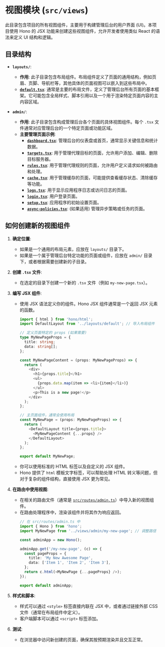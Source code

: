 # 视图模块 (`src/views`)

此目录包含项目的所有视图组件，主要用于构建管理后台的用户界面 (UI)。本项目使用 Hono 的 JSX 功能来创建这些视图组件，允许开发者使用类似 React 的语法来定义 UI 结构和逻辑。

## 目录结构

*   **`layouts/`**:
    *   **作用**: 此子目录包含布局组件。布局组件定义了页面的通用结构，例如页眉、页脚、导航栏等，其他具体的页面视图可以嵌入到这些布局中。
    *   **[`default.tsx`](./layouts/default.tsx:1)**: 通常是主要的布局文件，定义了管理后台所有页面的基本框架。它可能包含全局样式、脚本引用以及一个用于渲染特定页面内容的主内容区域。

*   **`admin/`**:
    *   **作用**: 此子目录包含构成管理后台各个页面的具体视图组件。每个 `.tsx` 文件通常对应管理后台的一个特定页面或功能区域。
    *   **主要管理页面示例**:
        *   **[`dashboard.tsx`](./admin/dashboard.tsx:1)**: 管理后台的仪表盘或首页，通常显示关键信息和统计数据。
        *   **[`targets.tsx`](./admin/targets.tsx:1)**: 用于管理代理目标的页面，允许用户添加、编辑、删除目标服务器。
        *   **[`rules.tsx`](./admin/rules.tsx:1)**: 用于管理代理规则的页面，允许用户定义请求如何被路由和处理。
        *   **[`cache.tsx`](./admin/cache.tsx:1)**: 用于管理缓存的页面，可能提供查看缓存状态、清除缓存等功能。
        *   **[`logs.tsx`](./admin/logs.tsx:1)**: 用于显示应用程序日志或访问日志的页面。
        *   **[`login.tsx`](./admin/login.tsx:1)**: 用户登录页面。
        *   **[`setup.tsx`](./admin/setup.tsx:1)**: 应用程序的初始设置页面。
        *   **[`async-policies.tsx`](./admin/async-policies.tsx:1)**: (如果适用) 管理异步策略或任务的页面。

## 如何创建新的视图组件

1.  **确定位置**:
    *   如果是一个通用的布局元素，应放在 `layouts/` 目录下。
    *   如果是一个属于管理后台特定功能的页面或组件，应放在 `admin/` 目录下，或者根据需要创建新的子目录。

2.  **创建 `.tsx` 文件**:
    *   在选定的目录下创建一个新的 `.tsx` 文件（例如 `my-new-page.tsx`）。

3.  **编写 JSX 组件**:
    *   使用 JSX 语法定义你的组件。Hono JSX 组件通常是一个返回 JSX 元素的函数。
        ```typescript
        import { html } from 'hono/html';
        import DefaultLayout from '../layouts/default'; // 导入布局组件

        // 定义页面特定的 props (如果需要)
        type MyNewPageProps = {
          title: string;
          data: string[];
        };

        const MyNewPageContent = (props: MyNewPageProps) => {
          return (
            <div>
              <h1>{props.title}</h1>
              <ul>
                {props.data.map(item => <li>{item}</li>)}
              </ul>
              <p>This is a new page!</p>
            </div>
          );
        };

        // 主页面组件，通常会使用布局
        const MyNewPage = (props: MyNewPageProps) => {
          return (
            <DefaultLayout title={props.title}>
              <MyNewPageContent {...props} />
            </DefaultLayout>
          );
        };

        export default MyNewPage;
        ```
    *   你可以使用标准的 HTML 标签以及自定义的 JSX 组件。
    *   Hono 提供了 `html` 模板文字标签，可以帮助处理 HTML 转义等问题，但对于复杂的组件结构，直接使用 JSX 更为常见。

4.  **在路由中使用视图**:
    *   在相关的路由文件（通常是 [`src/routes/admin.ts`](../routes/admin.ts:1)）中导入新的视图组件。
    *   在路由处理程序中，渲染该组件并将其作为响应返回。
        ```typescript
        // 在 src/routes/admin.ts 中
        import { Hono } from 'hono';
        import MyNewPage from '../views/admin/my-new-page'; // 调整路径

        const adminApp = new Hono();

        adminApp.get('/my-new-page', (c) => {
          const pageProps = {
            title: 'My New Awesome Page',
            data: ['Item 1', 'Item 2', 'Item 3'],
          };
          return c.html(<MyNewPage {...pageProps} />);
        });

        export default adminApp;
        ```

5.  **样式和脚本**:
    *   样式可以通过 `<style>` 标签直接内联在 JSX 中，或者通过链接外部 CSS 文件（通常在布局组件中定义）。
    *   客户端脚本可以通过 `<script>` 标签添加。

6.  **测试**:
    *   在浏览器中访问新创建的页面，确保其按预期渲染并且交互正常。